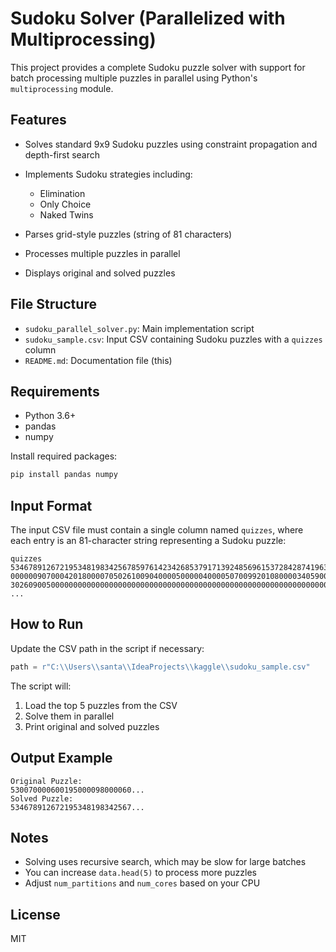 # Sudoku Solver (Parallelized with Multiprocessing)

This project provides a complete Sudoku puzzle solver with support for batch processing multiple puzzles in parallel using Python's `multiprocessing` module.

## Features

* Solves standard 9x9 Sudoku puzzles using constraint propagation and depth-first search
* Implements Sudoku strategies including:

  * Elimination
  * Only Choice
  * Naked Twins
* Parses grid-style puzzles (string of 81 characters)
* Processes multiple puzzles in parallel
* Displays original and solved puzzles

## File Structure

* `sudoku_parallel_solver.py`: Main implementation script
* `sudoku_sample.csv`: Input CSV containing Sudoku puzzles with a `quizzes` column
* `README.md`: Documentation file (this)

## Requirements

* Python 3.6+
* pandas
* numpy

Install required packages:

```bash
pip install pandas numpy
```

## Input Format

The input CSV file must contain a single column named `quizzes`, where each entry is an 81-character string representing a Sudoku puzzle:

```
quizzes
534678912672195348198342567859761423426853791713924856961537284287419635345286179
000000907000420180000705026100904000050000040000507009920108000034059000507000000
302609005000000000000000000000000000000000000000000000000000000000000000000000000
...
```

## How to Run

Update the CSV path in the script if necessary:

```python
path = r"C:\\Users\\santa\\IdeaProjects\\kaggle\\sudoku_sample.csv"
```

The script will:

1. Load the top 5 puzzles from the CSV
2. Solve them in parallel
3. Print original and solved puzzles

## Output Example

```
Original Puzzle:
530070000600195000098000060...
Solved Puzzle:
534678912672195348198342567...
```

## Notes

* Solving uses recursive search, which may be slow for large batches
* You can increase `data.head(5)` to process more puzzles
* Adjust `num_partitions` and `num_cores` based on your CPU

## License

MIT
